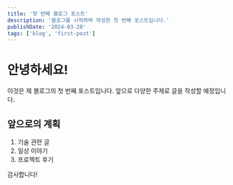 ```yaml
---
title: '첫 번째 블로그 포스트'
description: '블로그를 시작하며 작성한 첫 번째 포스트입니다.'
publishDate: '2024-03-20'
tags: ['blog', 'first-post']
---
```


# 안녕하세요!

이것은 제 블로그의 첫 번째 포스트입니다. 앞으로 다양한 주제로 글을 작성할 예정입니다.

## 앞으로의 계획

1. 기술 관련 글
2. 일상 이야기
3. 프로젝트 후기

감사합니다! 